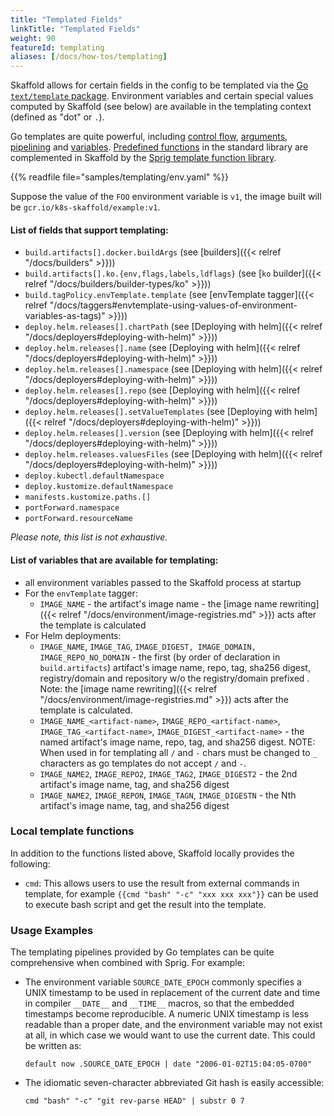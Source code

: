 ```yaml
---
title: "Templated Fields"
linkTitle: "Templated Fields"
weight: 90
featureId: templating
aliases: [/docs/how-tos/templating]
---
```


Skaffold allows for certain fields in the config to be templated via the [Go `text/template` package](https://pkg.go.dev/text/template). 
Environment variables and certain special values computed by Skaffold (see below) are available in the templating 
context (defined as "dot" or `.`).

Go templates are quite powerful, including [control flow](https://pkg.go.dev/text/template#hdr-Actions), 
[arguments](https://pkg.go.dev/text/template#hdr-Arguments), [pipelining](https://pkg.go.dev/text/template#hdr-Pipelines) 
and [variables](https://pkg.go.dev/text/template#hdr-Variables). [Predefined functions](https://pkg.go.dev/text/template#hdr-Functions) 
in the standard library are complemented in Skaffold by the  [Sprig template function library](http://masterminds.github.io/sprig/).

{{% readfile file="samples/templating/env.yaml" %}}

Suppose the value of the `FOO` environment variable is `v1`, the image built
will be `gcr.io/k8s-skaffold/example:v1`.

#### List of fields that support templating:

* `build.artifacts[].docker.buildArgs` (see [builders]({{< relref "/docs/builders" >}}))
* `build.artifacts[].ko.{env,flags,labels,ldflags}` (see [`ko` builder]({{< relref "/docs/builders/builder-types/ko" >}}))
* `build.tagPolicy.envTemplate.template` (see [envTemplate tagger]({{< relref "/docs/taggers#envtemplate-using-values-of-environment-variables-as-tags)" >}}))
* `deploy.helm.releases[].chartPath` (see [Deploying with helm]({{< relref "/docs/deployers#deploying-with-helm)" >}}))
* `deploy.helm.releases[].name` (see [Deploying with helm]({{< relref "/docs/deployers#deploying-with-helm)" >}}))
* `deploy.helm.releases[].namespace` (see [Deploying with helm]({{< relref "/docs/deployers#deploying-with-helm)" >}}))
* `deploy.helm.releases[].repo` (see [Deploying with helm]({{< relref "/docs/deployers#deploying-with-helm)" >}}))
* `deploy.helm.releases[].setValueTemplates` (see [Deploying with helm]({{< relref "/docs/deployers#deploying-with-helm)" >}}))
* `deploy.helm.releases[].version` (see [Deploying with helm]({{< relref "/docs/deployers#deploying-with-helm)" >}}))
* `deploy.helm.releases.valuesFiles` (see [Deploying with helm]({{< relref "/docs/deployers#deploying-with-helm)" >}}))
* `deploy.kubectl.defaultNamespace`
* `deploy.kustomize.defaultNamespace`
* `manifests.kustomize.paths.[]`
* `portForward.namespace`
* `portForward.resourceName`

_Please note, this list is not exhaustive._

#### List of variables that are available for templating:

* all environment variables passed to the Skaffold process at startup
* For the `envTemplate` tagger:
  * `IMAGE_NAME` - the artifact's image name - the [image name rewriting]({{< relref "/docs/environment/image-registries.md" >}}) acts after the template is calculated
* For Helm deployments:
  * `IMAGE_NAME`, `IMAGE_TAG`, `IMAGE_DIGEST, IMAGE_DOMAIN, IMAGE_REPO_NO_DOMAIN` - the first (by order of declaration in `build.artifacts`) artifact's image name, repo, tag, sha256 digest, registry/domain and repository w/o the registry/domain prefixed . Note: the [image name rewriting]({{< relref "/docs/environment/image-registries.md" >}}) acts after the template is calculated.
  * `IMAGE_NAME_<artifact-name>`, `IMAGE_REPO_<artifact-name>`, `IMAGE_TAG_<artifact-name>`, `IMAGE_DIGEST_<artifact-name>` - the named artifact's image name, repo, tag, and sha256 digest. NOTE: When used in for templating all `/` and `-` chars must be changed to `_` characters as go templates do not accept `/` and `-`.
  * `IMAGE_NAME2`, `IMAGE_REPO2`, `IMAGE_TAG2`, `IMAGE_DIGEST2` - the 2nd artifact's image name, tag, and sha256 digest
  * `IMAGE_NAME2`, `IMAGE_REPON`, `IMAGE_TAGN`, `IMAGE_DIGESTN` - the Nth artifact's image name, tag, and sha256 digest

### Local template functions
In addition to the functions listed above, Skaffold locally provides the following:
- `cmd`: This allows users to use the result from external commands in template, for example `{{cmd "bash" "-c" "xxx xxx xxx"}}` can be used to execute bash script and get the result into the template.

### Usage Examples
The templating pipelines provided by Go templates can be quite comprehensive when combined with Sprig. For example:
* The environment variable `SOURCE_DATE_EPOCH` commonly specifies a UNIX timestamp to be used in replacement of the 
  current date and time in compiler `__DATE__` and `__TIME__` macros, so that the embedded timestamps become reproducible.
  A numeric UNIX timestamp is less readable than a proper date, and the environment variable may not exist at all, 
  in which case we would want to use the current date. This could be written as:

  ```default now .SOURCE_DATE_EPOCH | date "2006-01-02T15:04:05-0700"``` 
* The idiomatic seven-character abbreviated Git hash is easily accessible:
  
  ```cmd "bash" "-c" "git rev-parse HEAD" | substr 0 7```